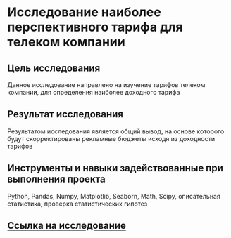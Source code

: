 # Исследование наиболее перспективного тарифа для телеком компании

## Цель исследования
Данное исследование направлено на изучение тарифов телеком компании, для определения наиболее доходного тарифа

## Результат исследования
Результатом исследования является общий вывод, на основе которого будут скорректированы рекламные бюджеты исходя из доходности тарифов

## Инструменты и навыки задействованные при выполнения проекта
Python, Pandas, Numpy, Matplotlib, Seaborn, Math, Scipy, описательная статистика, проверка статистических гипотез

## [Ссылка на исследование](https://github.com/MelnikovSergey91/Project_Yandex.Practicum/blob/tariffs-for-telecom-companies/tariffs%20for%20telecom%20companies.ipynb)
